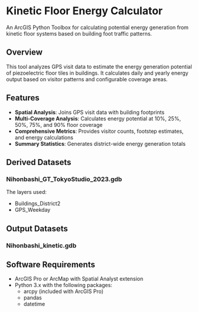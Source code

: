 # Kinetic Floor Energy Calculator

An ArcGIS Python Toolbox for calculating potential energy generation from kinetic floor systems based on building foot traffic patterns.

## Overview

This tool analyzes GPS visit data to estimate the energy generation potential of piezoelectric floor tiles in buildings. It calculates daily and yearly energy output based on visitor patterns and configurable coverage areas.

## Features

- **Spatial Analysis**: Joins GPS visit data with building footprints
- **Multi-Coverage Analysis**: Calculates energy potential at 10%, 25%, 50%, 75%, and 90% floor coverage
- **Comprehensive Metrics**: Provides visitor counts, footstep estimates, and energy calculations
- **Summary Statistics**: Generates district-wide energy generation totals

## Derived Datasets

### Nihonbashi_GT_TokyoStudio_2023.gdb

The layers used:
- Buildings_District2
- GPS_Weekday

## Output Datasets

### Nihonbashi_kinetic.gdb

## Software Requirements

- ArcGIS Pro or ArcMap with Spatial Analyst extension
- Python 3.x with the following packages:
  - arcpy (included with ArcGIS Pro)
  - pandas
  - datetime
